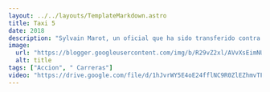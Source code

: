 ```yaml
---
layout: ../../layouts/TemplateMarkdown.astro
title: Taxi 5
date: 2018
description: "Sylvain Marot, un oficial que ha sido transferido contra su voluntad a la policía de Marsella, tiene la misión de detener a un grupo de ladrones italianos que roban joyerías con la ayuda de ferraris."
image:
  url: "https://blogger.googleusercontent.com/img/b/R29vZ2xl/AVvXsEimNUxvfXVqgkXQ8BjsV7s8r2n7ILHFJArXDx9e4HFIsmIV0q0x0Z3LRrBc19ewhXgXaJIrQAUgsdHPY1W3S2zjAw86QhsmaqScjtWaQB9bUumfl7YPrJLhByMr0liPZbHulnLb6wrnaiZ7/s320/91XM0HvlLLL._SL1500_.jpg"
  alt: title
tags: ["Accion", " Carreras"]
video: "https://drive.google.com/file/d/1hJvrWY5E4oE24fflNC9R0ZlEZhmvTFOr/preview"
---
```

